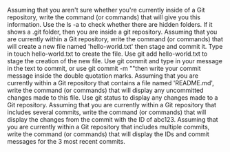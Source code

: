 Assuming that you aren't sure whether you're currently inside of a Git repository, write the command (or commands) that will give you this information.
Use the ls -a to check whether there are hidden folders. If it shows a .git folder, then you are inside a git repository.
Assuming that you are currently within a Git repository, write the command (or commands) that will create a new file named 'hello-world.txt' then stage and commit it.
Type in touch hello-world.txt to create the file. Use git add hello-world.txt to stage the creation of the new file. Use git commit and type in your message in the text to commit, or use git commit -m ""then write your commit message inside the double quotation marks.
Assuming that you are currently within a Git repository that contains a file named 'README.md', write the command (or commands) that will display any uncommitted changes made to this file.
Use git status to display any changes made to a Git repository.
Assuming that you are currently within a Git repository that includes several commits, write the command (or commands) that will display the changes from the commit with the ID of abc123.
Assuming that you are currently within a Git repository that includes multiple commits, write the command (or commands) that will display the IDs and commit messages for the 3 most recent commits.